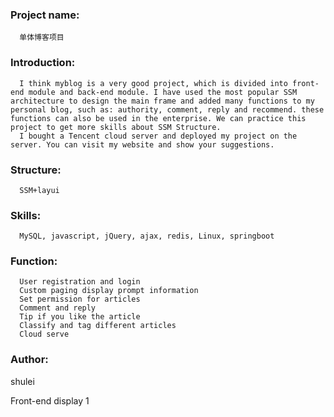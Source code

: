 ### Project name:
      单体博客项目

### Introduction:
      I think myblog is a very good project, which is divided into front-end module and back-end module. I have used the most popular SSM architecture to design the main frame and added many functions to my personal blog, such as: authority, comment, reply and recommend. these functions can also be used in the enterprise. We can practice this project to get more skills about SSM Structure. 
      I bought a Tencent cloud server and deployed my project on the server. You can visit my website and show your suggestions.

### Structure:
      SSM+layui

### Skills:
      MySQL, javascript, jQuery, ajax, redis, Linux, springboot


### Function:
      User registration and login
      Custom paging display prompt information
      Set permission for articles
      Comment and reply
      Tip if you like the article
      Classify and tag different articles
      Cloud serve

### Author:
shulei

Front-end display
1
